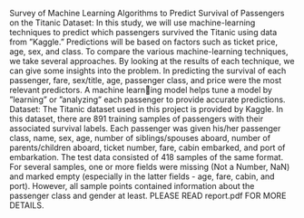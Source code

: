 Survey of Machine Learning Algorithms to Predict Survival of Passengers on the Titanic Dataset:
In this study, we will use machine-learning techniques to predict which passengers survived the Titanic using data from ”Kaggle.” Predictions will be based on factors such as ticket price, age, sex, and class. To compare the various machine-learning techniques, we take several approaches.
By looking at the results of each technique, we can give some insights into the problem. In predicting the survival of each passenger, fare, sex/title, age, passenger class, and price were the most relevant predictors. A machine learning model helps tune a model by ”learning” or ”analyzing” each passenger to provide accurate predictions.
Dataset:
The Titanic dataset used in this project is provided by Kaggle. In this dataset, there are 891 training samples of passengers with their associated survival labels. Each
passenger was given his/her passenger class, name, sex, age, number of siblings/spouses aboard, number of parents/children aboard, ticket number, fare, cabin embarked, and port of embarkation. The test data consisted of 418 samples of the same format.
For several samples, one or more fields were missing (Not a Number, NaN) and marked empty (especially in the latter fields - age, fare, cabin, and port). However, all sample points contained information about the passenger class and gender at least.
PLEASE READ report.pdf FOR MORE DETAILS.
